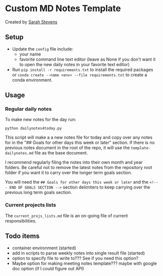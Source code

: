 # Custom MD Notes Template

Created by [Sarah Stevens](https://github.com/sstevens2/)


## Setup

- Update the `config` file include:
	+ your name
	+ favorite command line text editor (leave as None if you don't want it to open the new daily notes in your favorite text editor)
- Run `pip install -r requirements.txt` to install the required packages or `conda create --name <env> --file requirements.txt` to create a conda environment.

## Usage

### Regular daily notes

To make new notes for the day run:
```
python dailynotes4today.py
```
This script will make a a new notes file for today and 
copy over any notes for in the "## Goals for other days this week or later" section.
If there is no previous notes document in the root of the repo, it will use
the `template-dailynotes.md` file as the base document.

I recommend regularly filing the notes into their own month and year folders.
Be careful not to remove the latest notes from the repository root folder
if you want it to carry over the longer term goals section.

You will need the `## Goals for other days this week or later` and the 
`<!--- END OF GOALS SECTION -->` section delimiters to keep carrying over 
the previous long term goals section.


### Current projects lists

The `current_projs_lists.md` file is an on-going file of current responsibilities. 


## Todo items

- container environment (started)
- add in scripts to parse weekly notes into single result file (started)
- option to specify file to write to??? See if you need this option?
- Maybe option for making meeting notes template??? maybe with google doc option (if I could figure out API)



